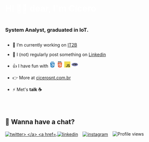 <h1 style="marggin:0; padding:0; display: flex; justify-content: start; align-items: center; color: white">
  Hi 👋🏼 dear, I'm Cícero
</h1>

  <!-- [![Typing SVG](https://readme-typing-svg.herokuapp.com?font=Segoe+UI&weight=900&size=24&pause=1000&color=E9E7FF&vCenter=true&width=435&lines=I'am+C%C3%ADcero.;Welcome+to+my+profile.;At+the+bottom+of+the+page%2C+links+to+my+social+networks.)](https://git.io/typing-svg) -->


<div style="marggin:0; padding:0; display: flex; justify-content: space-between; align-items: center;">
    <h3>System Analyst, graduated in IoT.</h3>
    
</div>

- 🔭 I’m currently working on [IT2B](https://www.it2b.com.br)


- 📰 I (not) regularly post something on [Linkedin](https://linkedin.com/in/cicerosnt/)

- 👍 I have fun with <span align="left">
                        <img src="https://raw.githubusercontent.com/devicons/devicon/master/icons/css3/css3-plain-wordmark.svg" alt="css3"  width="20" height="20"/> 
                        <img src="https://raw.githubusercontent.com/devicons/devicon/master/icons/html5/html5-original-wordmark.svg" alt="html5"  width="20" height="20"/> 
                        <img src="https://raw.githubusercontent.com/devicons/devicon/master/icons/javascript/javascript-original.svg" alt="javascript" width="20" height="20"/> 
                        <img src="https://raw.githubusercontent.com/devicons/devicon/master/icons/php/php-original.svg" alt="php" width="20" height="20"/> 
                    </span>

<!-- - 📫 How to reach me **cicero.dsantos@outlook.com.br** -->
- 👉 More at [cicerosnt.com.br](http://cicerosnt.com.br)

- ⚡ Met's **talk ☕**

<br><br>

## 💬 Wanna have a chat?

<p align="left" style="background: tranparent; display: flex; justfy-content: center; align-items: center; gap: 15px">
  <!-- <a href="https://codepen.io/cicerosnt" target="_blank">
    <img align="center" src="https://img.shields.io/badge/-cicerosnt-05122A?style=flat&logo=codepen" alt="codepen"/>
  </a> -->
  <a href="https://twitter.com/cicerosnt" target="_blank">
    <img align="center" src="https://img.shields.io/badge/-cicerosnt-05122A?style=flat&logo=twitter" alt="twitter>  
  </a>
  <a href="https://linkedin.com/in/cicerosnt" target="_blank">
    <img align="center" src="https://img.shields.io/badge/-cicerosnt-05122A?style=flat&logo=linkedin" alt="linkedin"/>
  </a>
  <a href="https://instagram.com/cicerosnt" target="_blank">
    <img align="center" src="https://img.shields.io/badge/-cicerosnt-05122A?style=flat&logo=instagram" alt="instagram"/>
  </a>
  <img src="https://komarev.com/ghpvc/?username=cicerosnt&color=yellow" alt="Profile views" />
  <!-- <a href="https://youtube.com/cicerosnt" target="_blank">
    <img align="center" src="https://img.shields.io/badge/-cicerosnt-05122A?style=flat&logo=youtube" alt="youtube"/>
  </a> -->
</p>
